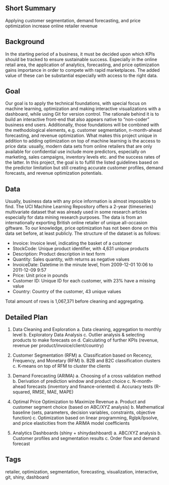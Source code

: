 Short Summary
-------------
Applying customer segmentation, demand forecasting, and price optimization increase online retailer revenue

Background
----------
In the starting period of a business, it must be decided upon which KPIs should be tracked to ensure sustainable success. Especially in the online retail area, the application of analytics, forecasting, and price optimization gains importance in order to compete with rapid marketplaces. The added value of these can be substantial especially with access to the right data.

Goal
----
Our goal is to apply the technical foundations, with special focus on machine learning, optimization and making interactive visualizations with a dashboard, while using Git for version control. The rationale behind it is to build an interactive front-end that also appears native to “non-coder” business end users. Additionally, those foundations will be combined with the methodological elements, e.g. customer segmentation, n-month-ahead forecasting, and revenue optimization. 
What makes this project unique in addition to adding optimization on top of machine learning is the access to price data: usually, modern data sets from online retailers that are only available for confidential use include more predictors, especially on marketing, sales campaigns, inventory levels etc. and the success rates of the latter. In this project, the goal is to fulfill the listed guidelines based on the predictor limitation but still creating accurate customer profiles, demand forecasts, and revenue optimization potentials. 

Data
----
Usually, business data with any price information is almost impossible to find. The UCI Machine Learning Repository offers a 2-year (timeseries) multivariate dataset that was already used in some research articles especially for data mining research purposes. The data is from an internationally exporting British online retailer of unique all-occasion giftware. To our knowledge, price optimization has not been done on this data set before, at least publicly. The structure of the dataset is as follows: 

- Invoice: Invoice level, indicating the basket of a customer
- StockCode: Unique product identifier, with 4,631 unique products
-	Description: Product description in text form 
-	Quantity: Sales quantity, with returns as negative values
-	InvoiceDate: Datetime in the minute level, from 2009-12-01 10:06 to 2011-12-09 9:57
-	Price: Unit price in pounds
-	Customer ID: Unique ID for each customer, with 23% have a missing value
-	Country: Country of the customer, 43 unique values

Total amount of rows is 1,067,371 before cleaning and aggregating.

Detailed Plan 
-------------
1.	Data Cleaning and Exploration
    a.	Data cleaning, aggregation to monthly level
    b.	Exploratory Data Analysis
    c.	Outlier analysis & selecting products to make forecasts on
    d.	Calculating of further KPIs (revenue, revenue per product/invoice/client/country)
  
2.	Customer Segmentation (RFM)
    a.	Classification based on Recency, Frequency, and Monetary (RFM)
    b.	B2B and B2C classification clusters
    c.	K-means on top of RFM to cluster the clients
  
3.	Demand Forecasting (ARIMA)
    a.	Choosing of a cross validation method
    b.	Derivation of prediction window and product choice
    c.	N-month-ahead forecasts (inventory and finance-oriented)
    d.	Accuracy tests (R-squared, RMSE, MAE, MAPE)
  
4.	Optimal Price Optimization to Maximize Revenue
    a.	Product and customer segment choice (based on ABC/XYZ analysis)
    b.	Mathematical baseline (sets, parameters, decision variables, constraints, objective function)
    c.	Optimization based on linear programming, Rglpk/lpsolve, and price elasticities from the ARIMA model coefficients
    
5.	Analytics Dashboards (shiny + shinydashboard)
    a.	ABC/XYZ analysis
    b.	Customer profiles and segmentation results
    c.	Order flow and demand forecast 

Tags
----
retailer, optimization, segmentation, forecasting, visualization, interactive, git, shiny, dashboard


